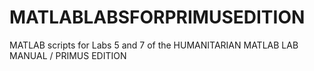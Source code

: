 # MATLABLABSFORPRIMUSEDITION

MATLAB scripts for Labs 5 and 7 of the HUMANITARIAN MATLAB LAB MANUAL / PRIMUS EDITION 
